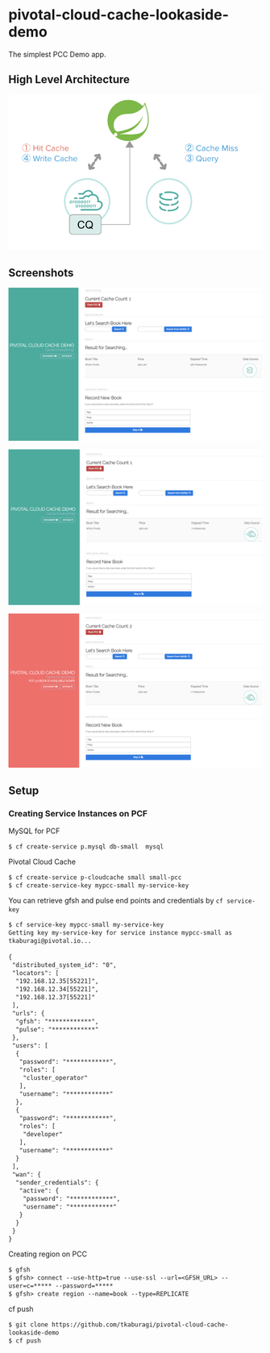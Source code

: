 # pivotal-cloud-cache-lookaside-demo
The simplest PCC Demo app.

## High Level Architecture
![](https://github.com/tkaburagi/pivotal-cloud-cache-lookaside-demo/blob/master/0.png)

## Screenshots
![](https://github.com/tkaburagi/pivotal-cloud-cache-lookaside-demo/blob/master/1.png)

![](https://github.com/tkaburagi/pivotal-cloud-cache-lookaside-demo/blob/master/2.png)

![](https://github.com/tkaburagi/pivotal-cloud-cache-lookaside-demo/blob/master/3.png)


## Setup
### Creating Service Instances on PCF

MySQL for PCF
```console
$ cf create-service p.mysql db-small  mysql
```

Pivotal Cloud Cache
```console
$ cf create-service p-cloudcache small small-pcc
$ cf create-service-key mypcc-small my-service-key
```

You can retrieve gfsh and pulse end points and credentials by `cf service-key`
```console
$ cf service-key mypcc-small my-service-key
Getting key my-service-key for service instance mypcc-small as tkaburagi@pivotal.io...

{
 "distributed_system_id": "0",
 "locators": [
  "192.168.12.35[55221]",
  "192.168.12.34[55221]",
  "192.168.12.37[55221]"
 ],
 "urls": {
  "gfsh": "************",
  "pulse": "************"
 },
 "users": [
  {
   "password": "************",
   "roles": [
    "cluster_operator"
   ],
   "username": "************"
  },
  {
   "password": "************",
   "roles": [
    "developer"
   ],
   "username": "************"
  }
 ],
 "wan": {
  "sender_credentials": {
   "active": {
    "password": "************",
    "username": "************"
   }
  }
 }
}
```

Creating region on PCC
```console
$ gfsh
$ gfsh> connect --use-http=true --use-ssl --url=<GFSH_URL> --user=c=***** --password=*****
$ gfsh> create region --name=book --type=REPLICATE
```

cf push
```console
$ git clone https://github.com/tkaburagi/pivotal-cloud-cache-lookaside-demo
$ cf push
```
